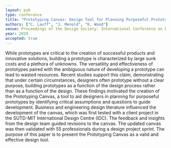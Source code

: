 ```yaml
---
layout: pub
type: conference
title: "Prototyping Canvas: Design Tool for Planning Purposeful Prototypes"
authors: ["C. Lauff", "J. Menold", "K. Wood"]
venue: Proceedings of the Design Society: International Conference on Engineering Design
year: 2019
accepted: true
---
```

While prototypes are critical to the creation of successful products and innovative solutions, building a prototype is characterized by large sunk costs and a plethora of unknowns. The versatility and effectiveness of prototypes paired with the ambiguous nature of developing a prototype can lead to wasted resources. Recent studies support this claim, demonstrating that under certain circumstances, designers often prototype without a clear purpose, building prototypes as a function of the design process rather than as a function of the design. These findings motivated the creation of the Prototyping Canvas, a tool to aid designers in planning for purposeful prototypes by identifying critical assumptions and questions to guide development. Business and engineering design literature influenced the development of the canvas, which was first tested with a client project in the SUTD-MIT International Design Centre (IDC). The feedback and insights from the design team guided revisions to the canvas. The updated canvas was then validated with 55 professionals during a design project sprint. The purpose of this paper is to present the Prototyping Canvas as a valid and effective design tool. 